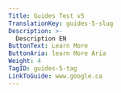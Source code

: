 ```yaml
---
Title: Guides Test v5
TranslationKey: guides-5-slug
Description: >-
  Description EN
ButtonText: Learn More
ButtonAria: learn More Aria
Weight: 4
TagID: guides-5-tag
LinkToGuide: www.google.ca
---
```


